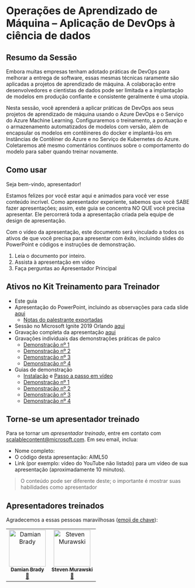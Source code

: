 # <a name="machine-learning-operations--applying-devops-to-data-science"></a>Operações de Aprendizado de Máquina – Aplicação de DevOps à ciência de dados

## <a name="session-abstract"></a>Resumo da Sessão

Embora muitas empresas tenham adotado práticas de DevOps para melhorar a entrega de software, essas mesmas técnicas raramente são aplicadas a projetos de aprendizado de máquina. A colaboração entre desenvolvedores e cientistas de dados pode ser limitada e a implantação de modelos em produção confiante e consistente geralmente é uma utopia.

Nesta sessão, você aprenderá a aplicar práticas de DevOps aos seus projetos de aprendizado de máquina usando o Azure DevOps e o Serviço do Azure Machine Learning. Configuraremos o treinamento, a pontuação e o armazenamento automatizados de modelos com versão, além de encapsular os modelos em contêineres do docker e implantá-los em Instâncias de Contêiner do Azure e no Serviço de Kubernetes do Azure. Coletaremos até mesmo comentários contínuos sobre o comportamento do modelo para saber quando treinar novamente.

## <a name="how-to-use"></a>Como usar

Seja bem-vindo, apresentador!

Estamos felizes por você estar aqui e animados para você ver esse conteúdo incrível. Como apresentador experiente, sabemos que você SABE fazer apresentações; assim, este guia se concentra NO QUE você precisa apresentar. Ele percorrerá toda a apresentação criada pela equipe de design de apresentação.

Com o vídeo da apresentação, este documento será vinculado a todos os ativos de que você precisa para apresentar com êxito, incluindo slides do PowerPoint e códigos e instruções de demonstração.

1. Leia o documento por inteiro.
2. Assista à apresentação em vídeo
3. Faça perguntas ao Apresentador Principal

## <a name="assets-in-train-the-trainer-kit"></a>Ativos no Kit Treinamento para Treinador

- Este guia
- Apresentação do PowerPoint, incluindo as observações para cada slide [aqui](https://globaleventcdn.blob.core.windows.net/assets/aiml/aiml50/AIML50_MachineLearningOperations–ApplyingDevOpstoDataScience.pptx)
  - [Notas do palestrante exportadas](./SpeakerNotes.md)
- Sessão no Microsoft Ignite 2019 Orlando [aqui](https://myignite.techcommunity.microsoft.com/sessions/83003)
- Gravação completa da apresentação [aqui](https://youtu.be/UgM8_4fAni8)
- Gravações individuais das demonstrações práticas de palco
  - [Demonstração nº 1](https://globaleventcdn.blob.core.windows.net/assets/aiml/aiml50/AIML50_demo_1.mp4)
  - [Demonstração nº 2](https://globaleventcdn.blob.core.windows.net/assets/aiml/aiml50/AIML50_demo_2.mp4)
  - [Demonstração nº 3](https://globaleventcdn.blob.core.windows.net/assets/aiml/aiml50/AIML50_demo_3.mp4)
  - [Demonstração nº 4](https://globaleventcdn.blob.core.windows.net/assets/aiml/aiml50/AIML50_demo_4.mp4)
- Guias de demonstração
  - [Instalação](./DEMO.md) e [Passo a passo em vídeo](https://youtu.be/C9WtOZaUoyA)
  - [Demonstração nº 1](./demos/1-Show_Faulty_Prediction.md)
  - [Demonstração nº 2](./demos/2-Build_a_Pipeline_With_Notebooks.md)
  - [Demonstração nº 3](./demos/3-Show_The_Build.md)
  - [Demonstração nº 4](./demos/4-Show_The_Release.md)

## <a name="become-a-trained-presenter"></a>Torne-se um apresentador treinado

Para se tornar um *apresentador treinado*, entre em contato com [scalablecontent@microsoft.com](mailto:scalablecontent@microsoft.com). Em seu email, inclua:

- Nome completo:
- O código desta apresentação: AIML50
- Link (por exemplo: vídeo do YouTube não listado) para um vídeo de sua apresentação (aproximadamente 10 minutos).

> O conteúdo pode ser diferente deste; o importante é mostrar suas habilidades como apresentador

## <a name="trained-presenters"></a>Apresentadores treinados

Agradecemos a essas pessoas maravilhosas ([emoji de chave](https://allcontributors.org/docs/en/emoji-key)):

<!-- ALL-CONTRIBUTORS-LIST:START - Do not remove or modify this section -->
<!-- prettier-ignore -->

<table>
<tr>
    <td align="center"><a href="https://github.com/Damovisa">
        <img src="https://avatars2.githubusercontent.com/u/1887732?s=460&v=4" width="100px;" alt="Damian Brady"/><br />
        <sub><b>Damian Brady</b></sub></a><br />
        <a href="" title="palestra">📢</a>
    </td>
    <td align="center"><a href="https://github.com/smurawski">
        <img src="https://avatars1.githubusercontent.com/u/4006985?s=460&v=4" width="100px;" alt="Steven Murawski"/><br />
        <sub><b>Steven Murawski</b></sub></a><br />
            <a href="https://github.com/microsoft/ignite-learning-paths-training-aiml/pull/9" title="Documentação">📖</a>
    </td>
</tr></table>

<!-- ALL-CONTRIBUTORS-LIST:END -->
